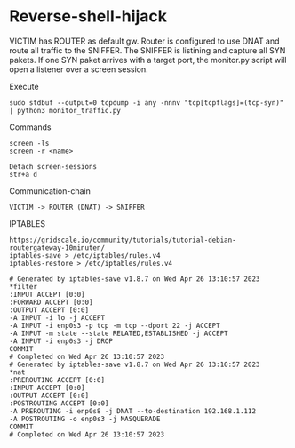 # Reverse-shell-hijack


VICTIM has ROUTER as default gw. Router is configured to use DNAT and route all traffic to the SNIFFER.
The SNIFFER is listining and capture all SYN pakets. If one SYN paket arrives with a target port, the monitor.py script will open a listener over a screen session.




Execute
```
sudo stdbuf --output=0 tcpdump -i any -nnnv "tcp[tcpflags]=(tcp-syn)" | python3 monitor_traffic.py
```
Commands
```
screen -ls
screen -r <name>

Detach screen-sessions
str+a d
```
Communication-chain
```
VICTIM -> ROUTER (DNAT) -> SNIFFER
```

IPTABLES
```
https://gridscale.io/community/tutorials/tutorial-debian-routergateway-10minuten/
iptables-save > /etc/iptables/rules.v4
iptables-restore > /etc/iptables/rules.v4
```

```
# Generated by iptables-save v1.8.7 on Wed Apr 26 13:10:57 2023
*filter
:INPUT ACCEPT [0:0]
:FORWARD ACCEPT [0:0]
:OUTPUT ACCEPT [0:0]
-A INPUT -i lo -j ACCEPT
-A INPUT -i enp0s3 -p tcp -m tcp --dport 22 -j ACCEPT
-A INPUT -m state --state RELATED,ESTABLISHED -j ACCEPT
-A INPUT -i enp0s3 -j DROP
COMMIT
# Completed on Wed Apr 26 13:10:57 2023
# Generated by iptables-save v1.8.7 on Wed Apr 26 13:10:57 2023
*nat
:PREROUTING ACCEPT [0:0]
:INPUT ACCEPT [0:0]
:OUTPUT ACCEPT [0:0]
:POSTROUTING ACCEPT [0:0]
-A PREROUTING -i enp0s8 -j DNAT --to-destination 192.168.1.112
-A POSTROUTING -o enp0s3 -j MASQUERADE
COMMIT
# Completed on Wed Apr 26 13:10:57 2023
 ```
